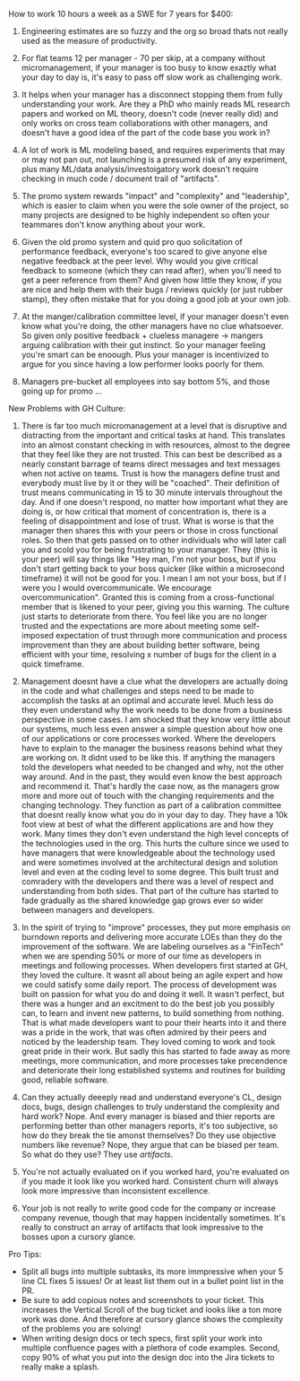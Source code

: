 How to work 10 hours a week as a SWE for 7 years for $400:

1) Engineering estimates are so fuzzy and the org so broad thats not really used as the measure of productivity. 

2) For flat teams 12 per manager - 70 per skip, at a company without micromanagement, if your manager is too busy to know exaztly what your day to day is, it's easy to pass off slow work as challenging work. 

3) It helps when your manager has a disconnect stopping them from fully understanding your work. Are they a PhD who mainly reads ML research papers and worked on ML theory, doesn't code (never really did) and only works on cross team collaborations with other managers, and doesn't have a good idea of the part of the code base you work in?

4) A lot of work is ML modeling based, and requires experiments that may or may not pan out, not launching is a presumed risk of any experiment, plus many ML/data analysis/investoigatory work doesn't require checking in much code /  document trail of "artifacts". 

5) The promo system rewards "impact" and "complexity" and "leadership", which is easier to claim when you were the sole owner of the project, so many projects are designed to be highly independent so often your teammares don't know anything about your work. 

6) Given the old promo system and quid pro quo solicitation of performance feedback, everyone's too scared to give anyone else negative feedback at the peer level.  Why would you give critical feedback to someone (which they can read after), when you'll need to get a peer reference from them? And given how little they know, if you are nice and help them with their bugs / reviews quickly (or just rubber stamp), they often mistake that for you doing a good job at your own job. 

7) At the manger/calibration committee level, if your manager doesn't even know what you're doing, the other managers have no clue whatsoever. So given only positive feedback + clueless managere -> mangers arguing calibration with their gut instinct. So your manager feeling you're smart can be enoough. Plus your manager is incentivized to argue for you since having a low performer looks poorly for them. 

8) Managers pre-bucket all employees into say bottom 5%, and those going up for promo ... 






New Problems with GH Culture: 
1) There is far too much micromanagement at a level that is disruptive and distracting from the important and critical tasks at hand. This translates into an almost constant checking in with resources, almost to the degree that they feel like they are not trusted. This can best be described as a nearly constant barrage of teams direct messages and text messages when not active on teams. Trust is how the managers define trust and everybody must live by it or they will be "coached".  Their definition of trust means communicating in 15 to 30 minute intervals throughout the day. And if one doesn't respond, no matter how important what they are doing is, or how critical that moment of concentration is, there is a feeling of disappointment and lose of trust. What is worse is that the manager then shares this with your peers or those in cross functional roles. So then that gets passed on to other individuals who will later call you and scold you for being frustrating to your manager. They (this is your peer) will say things like "Hey man, I'm not your boss, but if you don't start getting back to your boss quicker (like within a microsecond timeframe) it will not be good for you. I mean I am not your boss, but if I were you I would overcommunicate. We encourage overcommunication".  Granted this is coming from a cross-functional member that is likened to your peer, giving you this warning. The culture just starts to deteriorate from there. You feel like you are no longer trusted and the expectations are more about meeting some self-imposed expectation of trust through more communication and process improvement than they are about building better software, being efficient with your time, resolving x number of bugs for the client in a quick timeframe.   

2) Management doesnt have a clue what the developers are actually doing in the code and what challenges and steps need to be made to accomplish the tasks at an optimal and accurate level. Much less do they even understand why the work needs to be done from a business perspective in some cases.  I am shocked that they know very little about our systems, much less even answer a simple question about how one of our applications or core processes worked. Where the developers have to explain to the manager the business reasons behind what they are working on. It didnt used to be like this. If anything the managers told the developers what needed to be changed and why, not the other way around. And in the past, they would even know the best approach and recommend it. That's hardly the case now, as the managers grow more and more out of touch with the changing requirements and the changing technology. They function as part of a calibration committee that doesnt really know what you do in your day to day. They have a 10k foot view at best of what the different applications are and how they work. Many times they don't even understand the high level concepts of the technologies used in the org. This hurts the culture since we used to have managers that were knowledgeable about the technology used and were sometimes involved at the architectural design and solution level and even at the coding level to some degree. This built trust and comradery with the developers and there was a level of respect and understanding from both sides. That part of the culture has started to fade gradually as the shared knowledge gap grows ever so wider between managers and developers. 

3) In the spirit of trying to "improve" processes, they put more emphasis on burndown reports and delivering more accurate LOEs than they do the improvement of the software. We are labeling ourselves as a "FinTech" when we are spending 50% or more of our time as developers in meetings and following processes. When developers first started at GH, they loved the culture. It wasnt all about being an agile expert and how we could satisfy some daily report. The process of development was built on passion for what you do and doing it well. It wasn't perfect, but there was a hunger and an excitment to do the best job you possibly can, to learn and invent new patterns, to build something from nothing. That is what made developers want to pour their hearts into it and there was a pride in the work, that was often admired by their peers and noticed by the leadership team. They loved coming to work and took great pride in their work. But sadly this has started to fade away as more meetings, more communication, and more processes take precendence and deteriorate their long established systems and routines for building good, reliable software. 

4) Can they actually deeeply read and understand everyone's CL, design docs, bugs, design challenges to truly understand the complexity and hard work? Nope. And every manager is biased and thier reports are performing better than other managers reports, it's too subjective, so how do they break the tie amonst themselves? Do they use objective numbers like revenue? Nope, they argue that can be biased per team. So what do they use? They use *artifacts*. 

5) You're not actually evaluated on if you worked hard, you're evaluated on if you made it look like you worked hard.  Consistent churn will always look more impressive than inconsistent excellence. 

6) Your job is not really to write good code for the company or increase company revenue, though that may happen incidentally sometimes.  It's really to construct an array of artifacts that look impressive to the bosses upon a cursory glance.

Pro Tips: 
- Split all bugs into multiple subtasks, its more immpressive when your 5 line CL fixes 5 issues! Or at least list them out in a bullet point list in the PR. 
- Be sure to add copious notes and screenshots to your ticket. This increases the Vertical Scroll of the bug ticket and looks like a ton more work was done. And therefore at cursory glance shows the complexity of the problems you are solving!
-  When writing design docs or tech specs, first split your work into multiple confluence pages with a plethora of code examples. Second, copy 90% of what you put into the design doc into the Jira tickets to really make a splash. 



